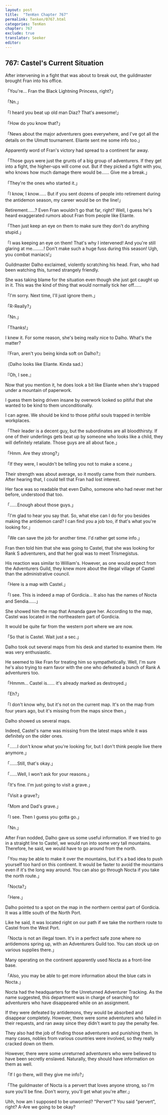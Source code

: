 ```yaml
---
layout: post
title:  "TenKen Chapter 767"
permalink: Tenken/0767.html
categories: TenKen
chapter: 767
exclude: true
translator: Seeker
editor: 
---
```

<h2 id="ch767">767: Castel's Current Situation</h2>

After intervening in a fight that was about to break out, the guildmaster brought Fran into his office.

「You're… Fran the Black Lightning Princess, right?」

「Nn.」

「I heard you beat up old man Diaz? That's awesome!」

「How do you know that?」

「News about the major adventurers goes everywhere, and I've got all the details on the Ulmutt tournament. Eliante sent me some info too.」

Apparently word of Fran's victory had spread to a continent far away.

「Those guys were just the grunts of a big group of adventurers. If they get into a fight, the higher-ups will come out. But if they picked a fight with you, who knows how much damage there would be…… Give me a break.」

「They're the ones who started it.」

「I know, I know…… But if you sent dozens of people into retirement during the antidemon season, my career would be on the line!」

Retirement……? Even Fran wouldn't go that far, right? Well, I guess he's heard exaggerated rumors about Fran from people like Eliante.

「Then just keep an eye on them to make sure they don't do anything stupid.」

「I was keeping an eye on them! That's why I intervened! And you're still glaring at me………! Don't make such a huge fuss during this season! Ugh, you combat maniacs!」

Guildmaster Dalho exclaimed, violently scratching his head. Fran, who had been watching this, turned strangely friendly.

She was taking blame for the situation even though she just got caught up in it. This was the kind of thing that would normally tick her off……

「I'm sorry. Next time, I'll just ignore them.」

「R-Really?」

「Nn.」

「Thanks!」

I knew it. For some reason, she's being really nice to Dalho. What's the matter?

『Fran, aren't you being kinda soft on Dalho?』

（Dalho looks like Eliante. Kinda sad.）

『Oh, I see.』

Now that you mention it, he does look a bit like Eliante when she's trapped under a mountain of paperwork.

I guess them being driven insane by overwork looked so pitiful that she wanted to be kind to them unconditionally.

I can agree. We should be kind to those pitiful souls trapped in terrible workplaces.

「Their leader is a decent guy, but the subordinates are all bloodthirsty. If one of their underlings gets beat up by someone who looks like a child, they will definitely retaliate. Those guys are all about face.」

「Hmm. Are they strong?」

「If they were, I wouldn't be telling you not to make a scene.」

Their strength was about average, so it mostly came from their numbers. After hearing that, I could tell that Fran had lost interest.

Her face was so readable that even Dalho, someone who had never met her before, understood that too.

「……Enough about those guys.」

「I'm glad to hear you say that. So, what else can I do for you besides making the antidemon card? I can find you a job too, if that's what you're looking for.」

「We can save the job for another time. I'd rather get some info.」

Fran then told him that she was going to Castel, that she was looking for Rank S adventurers, and that her goal was to meet Trismegistus.

His reaction was similar to William's. However, as one would expect from the Adventurers Guild, they knew more about the illegal village of Castel than the administrative council.

「Here is a map with Castel.」

「I see. This is indeed a map of Gordicia… It also has the names of Nocta and Sendia……」

She showed him the map that Amanda gave her. According to the map, Castel was located in the northeastern part of Gordicia.

It would be quite far from the western port where we are now.

「So that is Castel. Wait just a sec.」

Dalho took out several maps from his desk and started to examine them. He was very enthusiastic.

He seemed to like Fran for treating him so sympathetically. Well, I'm sure he's also trying to earn favor with the one who defeated a bunch of Rank A adventurers too.

「Hmmm… Castel is…… it's already marked as destroyed.」

「Eh?」

「I don't know why, but it's not on the current map. It's on the map from four years ago, but it's missing from the maps since then.」

Dalho showed us several maps.

Indeed, Castel's name was missing from the latest maps while it was definitely on the older ones.

「……I don't know what you're looking for, but I don't think people live there anymore.」

「……Still, that's okay.」

「……Well, I won't ask for your reasons.」

「It's fine. I'm just going to visit a grave.」

「Visit a grave?」

「Mom and Dad's grave.」

「I see. Then I guess you gotta go.」

「Nn.」

After Fran nodded, Dalho gave us some useful information. If we tried to go in a straight line to Castel, we would run into some very tall mountains. Therefore, he said, we would have to go around from the north.

「You may be able to make it over the mountains, but it's a bad idea to push yourself too hard on this continent. It would be faster to avoid the mountains even if it's the long way around. You can also go through Nocta if you take the north route.」

「Nocta?」

「Here.」

Dalho pointed to a spot on the map in the northern central part of Gordicia. It was a little south of the North Port.

Like he said, it was located right on our path if we take the northern route to Castel from the West Port.

「Nocta is not an illegal town. It's in a perfect safe zone where no antidemons spring up, with an Adventurers Guild too. You can stock up on various supplies there.」

Many operating on the continent apparently used Nocta as a front-line base.

「Also, you may be able to get more information about the blue cats in Nocta.」

Nocta had the headquarters for the Unreturned Adventurer Tracking. As the name suggested, this department was in charge of searching for adventurers who have disappeared while on an assignment.

If they were defeated by antidemons, they would be absorbed and disappear completely. However, there were some adventurers who failed in their requests, and ran away since they didn't want to pay the penalty fee.

They also had the job of finding those adventurers and punishing them. In many cases, nobles from various countries were involved, so they really cracked down on them.

However, there were some unreturned adventurers who were believed to have been secretly enslaved. Naturally, they should have information on them as well.

「If I go there, will they give me info?」

「The guildmaster of Nocta is a pervert that loves anyone strong, so I'm sure you'll be fine. Don't worry, you'll get what you're after.」

Uhh, how am I supposed to be unworried? "Pervert"? You said "pervert", right? A-Are we going to be okay?



